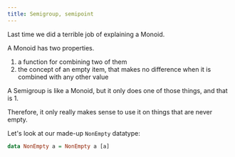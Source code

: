 ```yaml
---
title: Semigroup, semipoint
---
```


Last time we did a terrible job of explaining a Monoid.

A Monoid has two properties.

1. a function for combining two of them
2. the concept of an empty item, that makes no difference when it is combined with any other value

A Semigroup is like a Monoid, but it only does one of those things, and that is 1.

Therefore, it only really makes sense to use it on things that are never empty.

Let's look at our made-up `NonEmpty` datatype:

```haskell
data NonEmpty a = NonEmpty a [a]
```

